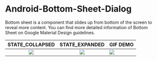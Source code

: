 # Android-Bottom-Sheet-Dialog
Bottom sheet is a component that slides up from bottom of the screen to reveal more content. You can find more detailed information of Bottom Sheet on Google Material Design guidelines.


STATE_COLLAPSED                  |  STATE_EXPANDED              |  GIF DEMO
:-------------------------:|:-------------------------:|:------------------------------
![](https://github.com/therezacuet/Android-Bottom-Sheet-Dialog/blob/master/screenshots/demo-1.png)  |  ![](https://github.com/therezacuet/Android-Bottom-Sheet-Dialog/blob/master/screenshots/demo-2.png) |![](https://github.com/therezacuet/Android-Bottom-Sheet-Dialog/blob/master/screenshots/demo.gif)

